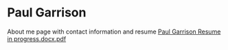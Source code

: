 # Paul Garrison
About me page with contact information and resume
[Paul Garrison Resume in progress.docx.pdf](https://github.com/user-attachments/files/18391541/Paul.Garrison.Resume.in.progress.docx.pdf)
